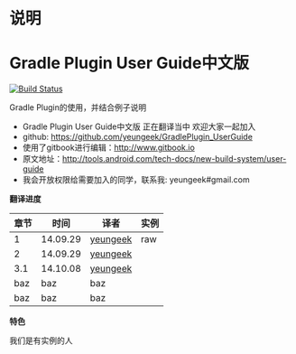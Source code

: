 # 说明
Gradle Plugin User Guide中文版
========================
[![Build Status](https://www.gitbook.io/button/status/book/yeungeek/gradle-plugin-user-guide)](https://www.gitbook.io/book/yeungeek/gradle-plugin-user-guide/activity)

Gradle Plugin的使用，并结合例子说明

* Gradle Plugin User Guide中文版 正在翻译当中 欢迎大家一起加入
* github: https://github.com/yeungeek/GradlePlugin_UserGuide
* 使用了gitbook进行编辑：http://www.gitbook.io
* 原文地址：http://tools.android.com/tech-docs/new-build-system/user-guide
* 我会开放权限给需要加入的同学，联系我: yeungeek#gmail.com

**翻译进度**

章节| 时间 | 译者|实例
----|------|----|----
1 | 14.09.29  | [yeungeek](https://github.com/yeungeek)|raw
2 | 14.09.29  | [yeungeek](https://github.com/yeungeek)|
3.1 | 14.10.08  | [yeungeek](https://github.com/yeungeek)|
baz | baz  | baz|
baz | baz  | baz|

**特色**

我们是有实例的人
